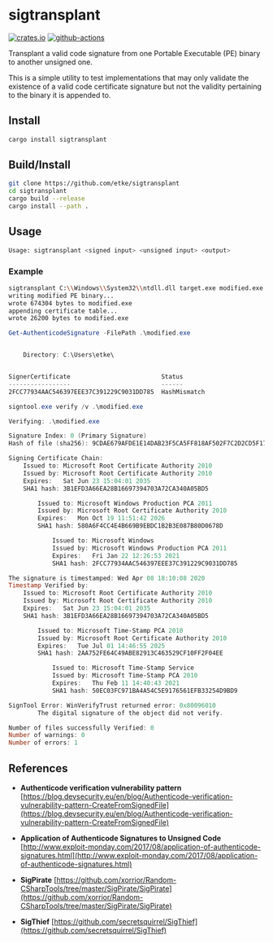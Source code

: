 # sigtransplant

[![crates.io](https://img.shields.io/crates/v/sigtransplant.svg)](https://crates.io/crates/sigtransplant) [![github-actions](https://github.com/etke/sigtransplant/workflows/github%20actions/badge.svg?branch=master)](https://github.com/etke/sigtransplant/actions)

Transplant a valid code signature from one Portable Executable (PE) binary to another unsigned one.

This is a simple utility to test implementations that may only validate the existence of a valid code certificate signature but not the validity pertaining to the binary it is appended to.

## Install

```sh
cargo install sigtransplant
```

## Build/Install

```sh
git clone https://github.com/etke/sigtransplant
cd sigtransplant
cargo build --release
cargo install --path .
```

## Usage

```sh
Usage: sigtransplant <signed input> <unsigned input> <output>
```

### Example

```sh
sigtransplant C:\\Windows\\System32\\ntdll.dll target.exe modified.exe
writing modified PE binary...
wrote 674304 bytes to modified.exe
appending certificate table...
wrote 26200 bytes to modified.exe
```

```powershell
Get-AuthenticodeSignature -FilePath .\modified.exe


    Directory: C:\Users\etke\


SignerCertificate                         Status                                 Path
-----------------                         ------                                 ----
2FCC77934AAC546397EEE37C391229C9031DD785  HashMismatch                           modified.exe

```

```powershell
signtool.exe verify /v .\modified.exe

Verifying: .\modified.exe

Signature Index: 0 (Primary Signature)
Hash of file (sha256): 9CDAE679AFDE1E14DAB23F5CA5FF818AF502F7C2D2CD5F17945C810363EEA4D0

Signing Certificate Chain:
    Issued to: Microsoft Root Certificate Authority 2010
    Issued by: Microsoft Root Certificate Authority 2010
    Expires:   Sat Jun 23 15:04:01 2035
    SHA1 hash: 3B1EFD3A66EA28B16697394703A72CA340A05BD5

        Issued to: Microsoft Windows Production PCA 2011
        Issued by: Microsoft Root Certificate Authority 2010
        Expires:   Mon Oct 19 11:51:42 2026
        SHA1 hash: 580A6F4CC4E4B669B9EBDC1B2B3E087B80D0678D

            Issued to: Microsoft Windows
            Issued by: Microsoft Windows Production PCA 2011
            Expires:   Fri Jan 22 12:26:53 2021
            SHA1 hash: 2FCC77934AAC546397EEE37C391229C9031DD785

The signature is timestamped: Wed Apr 08 18:10:08 2020
Timestamp Verified by:
    Issued to: Microsoft Root Certificate Authority 2010
    Issued by: Microsoft Root Certificate Authority 2010
    Expires:   Sat Jun 23 15:04:01 2035
    SHA1 hash: 3B1EFD3A66EA28B16697394703A72CA340A05BD5

        Issued to: Microsoft Time-Stamp PCA 2010
        Issued by: Microsoft Root Certificate Authority 2010
        Expires:   Tue Jul 01 14:46:55 2025
        SHA1 hash: 2AA752FE64C49ABE82913C463529CF10FF2F04EE

            Issued to: Microsoft Time-Stamp Service
            Issued by: Microsoft Time-Stamp PCA 2010
            Expires:   Thu Feb 11 14:40:43 2021
            SHA1 hash: 50EC03FC971BA4A54C5E9176561EFB33254D9BD9

SignTool Error: WinVerifyTrust returned error: 0x80096010
        The digital signature of the object did not verify.

Number of files successfully Verified: 0
Number of warnings: 0
Number of errors: 1
```

## References

* **Authenticode verification vulnerability pattern**
    [https://blog.devsecurity.eu/en/blog/Authenticode-verification-vulnerability-pattern-CreateFromSignedFile](https://blog.devsecurity.eu/en/blog/Authenticode-verification-vulnerability-pattern-CreateFromSignedFile)

* **Application of Authenticode Signatures to Unsigned Code**
    [http://www.exploit-monday.com/2017/08/application-of-authenticode-signatures.html](http://www.exploit-monday.com/2017/08/application-of-authenticode-signatures.html)

* **SigPirate**
    [https://github.com/xorrior/Random-CSharpTools/tree/master/SigPirate/SigPirate](https://github.com/xorrior/Random-CSharpTools/tree/master/SigPirate/SigPirate)

* **SigThief**
    [https://github.com/secretsquirrel/SigThief](https://github.com/secretsquirrel/SigThief)
